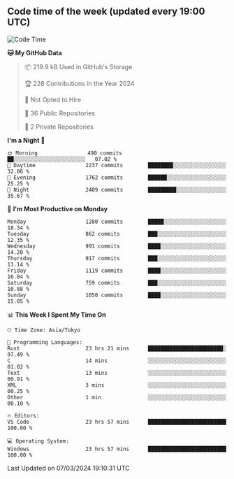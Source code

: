 ## Code time of the week (updated every 19:00 UTC)

<!--START_SECTION:waka-->
![Code Time](http://img.shields.io/badge/Code%20Time-2%2C781%20hrs%2012%20mins-blue)

**🐱 My GitHub Data** 

> 📦 219.9 kB Used in GitHub's Storage 
 > 
> 🏆 228 Contributions in the Year 2024
 > 
> 🚫 Not Opted to Hire
 > 
> 📜 36 Public Repositories 
 > 
> 🔑 2 Private Repositories 
 > 
**I'm a Night 🦉** 

```text
🌞 Morning                490 commits         ██░░░░░░░░░░░░░░░░░░░░░░░   07.02 % 
🌆 Daytime                2237 commits        ████████░░░░░░░░░░░░░░░░░   32.06 % 
🌃 Evening                1762 commits        ██████░░░░░░░░░░░░░░░░░░░   25.25 % 
🌙 Night                  2489 commits        █████████░░░░░░░░░░░░░░░░   35.67 % 
```
📅 **I'm Most Productive on Monday** 

```text
Monday                   1280 commits        █████░░░░░░░░░░░░░░░░░░░░   18.34 % 
Tuesday                  862 commits         ███░░░░░░░░░░░░░░░░░░░░░░   12.35 % 
Wednesday                991 commits         ████░░░░░░░░░░░░░░░░░░░░░   14.20 % 
Thursday                 917 commits         ███░░░░░░░░░░░░░░░░░░░░░░   13.14 % 
Friday                   1119 commits        ████░░░░░░░░░░░░░░░░░░░░░   16.04 % 
Saturday                 759 commits         ███░░░░░░░░░░░░░░░░░░░░░░   10.88 % 
Sunday                   1050 commits        ████░░░░░░░░░░░░░░░░░░░░░   15.05 % 
```


📊 **This Week I Spent My Time On** 

```text
🕑︎ Time Zone: Asia/Tokyo

💬 Programming Languages: 
Rust                     23 hrs 21 mins      ████████████████████████░   97.49 % 
C                        14 mins             ░░░░░░░░░░░░░░░░░░░░░░░░░   01.02 % 
Text                     13 mins             ░░░░░░░░░░░░░░░░░░░░░░░░░   00.91 % 
XML                      3 mins              ░░░░░░░░░░░░░░░░░░░░░░░░░   00.25 % 
Other                    1 min               ░░░░░░░░░░░░░░░░░░░░░░░░░   00.10 % 

🔥 Editors: 
VS Code                  23 hrs 57 mins      █████████████████████████   100.00 % 

💻 Operating System: 
Windows                  23 hrs 57 mins      █████████████████████████   100.00 % 
```


 Last Updated on 07/03/2024 19:10:31 UTC
<!--END_SECTION:waka-->